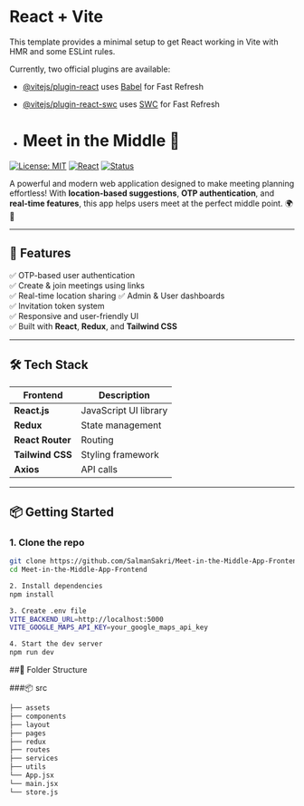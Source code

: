 # React + Vite

This template provides a minimal setup to get React working in Vite with HMR and some ESLint rules.

Currently, two official plugins are available:

- [@vitejs/plugin-react](https://github.com/vitejs/vite-plugin-react/blob/main/packages/plugin-react/README.md) uses [Babel](https://babeljs.io/) for Fast Refresh
- [@vitejs/plugin-react-swc](https://github.com/vitejs/vite-plugin-react-swc) uses [SWC](https://swc.rs/) for Fast Refresh

- # Meet in the Middle 🧭

[![License: MIT](https://img.shields.io/badge/License-MIT-blue.svg)](LICENSE)
[![React](https://img.shields.io/badge/Frontend-React-blue)](https://reactjs.org/)
[![Status](https://img.shields.io/badge/Status-In_Progress-yellow)]()

A powerful and modern web application designed to make meeting planning effortless! With **location-based suggestions**, **OTP authentication**, and **real-time features**, this app helps users meet at the perfect middle point. 🌍📍

---

## 🚀 Features

✅ OTP-based user authentication  
✅ Create & join meetings using links  
✅ Real-time location sharing
✅ Admin & User dashboards  
✅ Invitation token system  
✅ Responsive and user-friendly UI  
✅ Built with **React**, **Redux**, and **Tailwind CSS**

---

## 🛠️ Tech Stack

| Frontend        | Description                |
|----------------|----------------------------|
| **React.js**    | JavaScript UI library      |
| **Redux**       | State management           |
| **React Router**| Routing                    |
| **Tailwind CSS**| Styling framework          |
| **Axios**       | API calls                  |

---

## 📦 Getting Started

### 1. Clone the repo

```bash
git clone https://github.com/SalmanSakri/Meet-in-the-Middle-App-Frontend.git
cd Meet-in-the-Middle-App-Frontend

2. Install dependencies
npm install

3. Create .env file
VITE_BACKEND_URL=http://localhost:5000
VITE_GOOGLE_MAPS_API_KEY=your_google_maps_api_key

4. Start the dev server
npm run dev
```
##📁 Folder Structure

###📦 src
```bash
├── assets
├── components
├── layout
├── pages
├── redux
├── routes
├── services
├── utils
└── App.jsx
└── main.jsx
└── store.js
```
